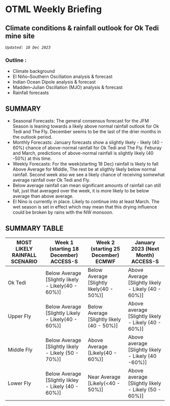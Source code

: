 # OTML Weekly Briefing
## Climate conditions & rainfall outlook for Ok Tedi mine site

*`Updated: 18 Dec 2023`*

### Outline :
 - Climate background 
 - El Niño–Southern Oscillation analysis & forecast 
 - Indian Ocean Dipole analysis & forecast 
 - Madden–Julian Oscillation (MJO) analysis & forecast 
 - Rainfall forecasts

## SUMMARY 
- Seasonal Forecasts: The general consensus forecast for the JFM Season is leaning towards a likely above normal rainfall outlook for Ok Tedi and The Fly. December seems to be the last of the drier months in the outlook period.
- Monthly Forecasts: January forecasts show a slightly likely - likely (40 - 60%) chance of above-normal rainfall for Ok Tedi and The Fly. Feburay and March, predictions of above-normal rainfall is slightly likely (40 -50%) at this time.
- Weekly Forecasts: For the week(starting 18 Dec) rainfall is likely to fall Above Average for Middle, The rest be at sligthly likely below normal rainfall. Second week also we see a likely chance of receiving somewhat average rainfall over Ok Tedi and Fly.
- Below average rainfall can mean significant amounts of rainfall can still fall, just that averaged over the week, it is more likely to be below average than above average.
- El Nino is currently in place. Likely to continue into at least March. The wet season is set in effect which may mean that this drying influence could be broken by rains with the NW monsoon.

## SUMMARY TABLE
| MOST LIKELY RAINFALL SCENARIO | Week 1 (starting  18 December) ACCESS-S | Week 2 (starting 25 December) ECMWF | January 2023 (Next Month) ACCESS-S |
| ------ | ------ | ------ | ------ |
| Ok Tedi| Below Average [Slightly likely - Likely(40 - 60%)] | Below Average [Slightly likely(40 - 50%)] | Above Average [Slightly likely - Likely (40 - 60%)] |
| Upper Fly |  Below Average [Slightly Likely - Likely(40 - 60%)]  | Below Average [Slightly likely (40 - 50%)] | Above average [Slightly likely - Likely (40 - 60%)] |
| Middle Fly | Below Average [Slightly likely - Likely (50 - 70%)] | Above Average [Likely(40 - 60%)] | Above average [Slightly likely - Likely (40 -60%)] |
| Lower Fly | Below Average [Slightly likley - Likely (40 - 60%)] | Near Average [Likely(<40 - 50%)] | Above average [Slightly likely - Likely (50 - 60%)] |
